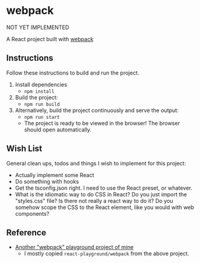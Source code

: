 # webpack

NOT YET IMPLEMENTED

A React project built with [webpack](https://webpack.js.org/)

## Instructions

Follow these instructions to build and run the project.

1. Install dependencies
    * `npm install`
1. Build the project:
    * `npm run build`
1. Alternatively, build the project continuously and serve the output:
    * `npm run start`
    * The project is ready to be viewed in the browser! The browser should open automatically.

## Wish List

General clean ups, todos and things I wish to implement for this project:

* Actually implement some React 
* Do something with hooks
* Get the tsconfig.json right. I need to use the React preset, or whatever.
* What is the idiomatic way to do CSS in React? Do you just import the "styles.css" file? Is there not really a react
  way to do it? Do you somehow scope the CSS to the React element, like you would with web components?

## Reference

* [Another "webpack" playground project of mine](https://github.com/dgroomes/javascript-playground/tree/main/webpack)
  * I mostly copied `react-playground/webpack` from the above project. 

